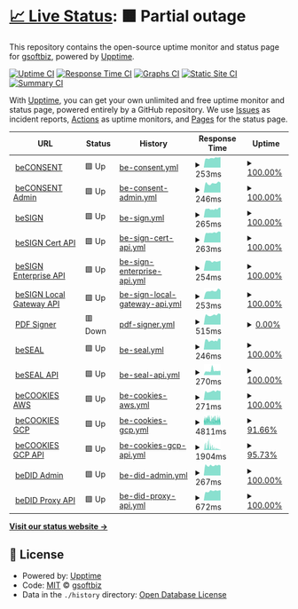 # [📈 Live Status](https://gsoftbiz.github.io/upptime): <!--live status--> **🟧 Partial outage**

This repository contains the open-source uptime monitor and status page for [gsoftbiz](https://gsoftbiz.github.io/upptime), powered by [Upptime](https://github.com/upptime/upptime).

[![Uptime CI](https://github.com/gsoftbiz/upptime/workflows/Uptime%20CI/badge.svg)](https://github.com/gsoftbiz/upptime/actions?query=workflow%3A%22Uptime+CI%22)
[![Response Time CI](https://github.com/gsoftbiz/upptime/workflows/Response%20Time%20CI/badge.svg)](https://github.com/gsoftbiz/upptime/actions?query=workflow%3A%22Response+Time+CI%22)
[![Graphs CI](https://github.com/gsoftbiz/upptime/workflows/Graphs%20CI/badge.svg)](https://github.com/gsoftbiz/upptime/actions?query=workflow%3A%22Graphs+CI%22)
[![Static Site CI](https://github.com/gsoftbiz/upptime/workflows/Static%20Site%20CI/badge.svg)](https://github.com/gsoftbiz/upptime/actions?query=workflow%3A%22Static+Site+CI%22)
[![Summary CI](https://github.com/gsoftbiz/upptime/workflows/Summary%20CI/badge.svg)](https://github.com/gsoftbiz/upptime/actions?query=workflow%3A%22Summary+CI%22)

With [Upptime](https://upptime.js.org), you can get your own unlimited and free uptime monitor and status page, powered entirely by a GitHub repository. We use [Issues](https://github.com/gsoftbiz/upptime/issues) as incident reports, [Actions](https://github.com/gsoftbiz/upptime/actions) as uptime monitors, and [Pages](https://gsoftbiz.github.io/upptime) for the status page.

<!--start: status pages-->
<!-- This summary is generated by Upptime (https://github.com/upptime/upptime) -->
<!-- Do not edit this manually, your changes will be overwritten -->
<!-- prettier-ignore -->
| URL | Status | History | Response Time | Uptime |
| --- | ------ | ------- | ------------- | ------ |
| <img alt="" src="https://icons.duckduckgo.com/ip3/www.beconsent.tech.ico" height="13"> [beCONSENT](https://www.beconsent.tech) | 🟩 Up | [be-consent.yml](https://github.com/GSoftbiz/upptime/commits/HEAD/history/be-consent.yml) | <details><summary><img alt="Response time graph" src="./graphs/be-consent/response-time-week.png" height="20"> 253ms</summary><br><a href="https://gsoftbiz.github.io/upptime/history/be-consent"><img alt="Response time 359" src="https://img.shields.io/endpoint?url=https%3A%2F%2Fraw.githubusercontent.com%2FGSoftbiz%2Fupptime%2FHEAD%2Fapi%2Fbe-consent%2Fresponse-time.json"></a><br><a href="https://gsoftbiz.github.io/upptime/history/be-consent"><img alt="24-hour response time 281" src="https://img.shields.io/endpoint?url=https%3A%2F%2Fraw.githubusercontent.com%2FGSoftbiz%2Fupptime%2FHEAD%2Fapi%2Fbe-consent%2Fresponse-time-day.json"></a><br><a href="https://gsoftbiz.github.io/upptime/history/be-consent"><img alt="7-day response time 253" src="https://img.shields.io/endpoint?url=https%3A%2F%2Fraw.githubusercontent.com%2FGSoftbiz%2Fupptime%2FHEAD%2Fapi%2Fbe-consent%2Fresponse-time-week.json"></a><br><a href="https://gsoftbiz.github.io/upptime/history/be-consent"><img alt="30-day response time 246" src="https://img.shields.io/endpoint?url=https%3A%2F%2Fraw.githubusercontent.com%2FGSoftbiz%2Fupptime%2FHEAD%2Fapi%2Fbe-consent%2Fresponse-time-month.json"></a><br><a href="https://gsoftbiz.github.io/upptime/history/be-consent"><img alt="1-year response time 359" src="https://img.shields.io/endpoint?url=https%3A%2F%2Fraw.githubusercontent.com%2FGSoftbiz%2Fupptime%2FHEAD%2Fapi%2Fbe-consent%2Fresponse-time-year.json"></a></details> | <details><summary><a href="https://gsoftbiz.github.io/upptime/history/be-consent">100.00%</a></summary><a href="https://gsoftbiz.github.io/upptime/history/be-consent"><img alt="All-time uptime 98.80%" src="https://img.shields.io/endpoint?url=https%3A%2F%2Fraw.githubusercontent.com%2FGSoftbiz%2Fupptime%2FHEAD%2Fapi%2Fbe-consent%2Fuptime.json"></a><br><a href="https://gsoftbiz.github.io/upptime/history/be-consent"><img alt="24-hour uptime 100.00%" src="https://img.shields.io/endpoint?url=https%3A%2F%2Fraw.githubusercontent.com%2FGSoftbiz%2Fupptime%2FHEAD%2Fapi%2Fbe-consent%2Fuptime-day.json"></a><br><a href="https://gsoftbiz.github.io/upptime/history/be-consent"><img alt="7-day uptime 100.00%" src="https://img.shields.io/endpoint?url=https%3A%2F%2Fraw.githubusercontent.com%2FGSoftbiz%2Fupptime%2FHEAD%2Fapi%2Fbe-consent%2Fuptime-week.json"></a><br><a href="https://gsoftbiz.github.io/upptime/history/be-consent"><img alt="30-day uptime 100.00%" src="https://img.shields.io/endpoint?url=https%3A%2F%2Fraw.githubusercontent.com%2FGSoftbiz%2Fupptime%2FHEAD%2Fapi%2Fbe-consent%2Fuptime-month.json"></a><br><a href="https://gsoftbiz.github.io/upptime/history/be-consent"><img alt="1-year uptime 98.80%" src="https://img.shields.io/endpoint?url=https%3A%2F%2Fraw.githubusercontent.com%2FGSoftbiz%2Fupptime%2FHEAD%2Fapi%2Fbe-consent%2Fuptime-year.json"></a></details>
| <img alt="" src="https://icons.duckduckgo.com/ip3/admin.beconsent.tech.ico" height="13"> [beCONSENT Admin](https://admin.beconsent.tech) | 🟩 Up | [be-consent-admin.yml](https://github.com/GSoftbiz/upptime/commits/HEAD/history/be-consent-admin.yml) | <details><summary><img alt="Response time graph" src="./graphs/be-consent-admin/response-time-week.png" height="20"> 246ms</summary><br><a href="https://gsoftbiz.github.io/upptime/history/be-consent-admin"><img alt="Response time 347" src="https://img.shields.io/endpoint?url=https%3A%2F%2Fraw.githubusercontent.com%2FGSoftbiz%2Fupptime%2FHEAD%2Fapi%2Fbe-consent-admin%2Fresponse-time.json"></a><br><a href="https://gsoftbiz.github.io/upptime/history/be-consent-admin"><img alt="24-hour response time 262" src="https://img.shields.io/endpoint?url=https%3A%2F%2Fraw.githubusercontent.com%2FGSoftbiz%2Fupptime%2FHEAD%2Fapi%2Fbe-consent-admin%2Fresponse-time-day.json"></a><br><a href="https://gsoftbiz.github.io/upptime/history/be-consent-admin"><img alt="7-day response time 246" src="https://img.shields.io/endpoint?url=https%3A%2F%2Fraw.githubusercontent.com%2FGSoftbiz%2Fupptime%2FHEAD%2Fapi%2Fbe-consent-admin%2Fresponse-time-week.json"></a><br><a href="https://gsoftbiz.github.io/upptime/history/be-consent-admin"><img alt="30-day response time 238" src="https://img.shields.io/endpoint?url=https%3A%2F%2Fraw.githubusercontent.com%2FGSoftbiz%2Fupptime%2FHEAD%2Fapi%2Fbe-consent-admin%2Fresponse-time-month.json"></a><br><a href="https://gsoftbiz.github.io/upptime/history/be-consent-admin"><img alt="1-year response time 347" src="https://img.shields.io/endpoint?url=https%3A%2F%2Fraw.githubusercontent.com%2FGSoftbiz%2Fupptime%2FHEAD%2Fapi%2Fbe-consent-admin%2Fresponse-time-year.json"></a></details> | <details><summary><a href="https://gsoftbiz.github.io/upptime/history/be-consent-admin">100.00%</a></summary><a href="https://gsoftbiz.github.io/upptime/history/be-consent-admin"><img alt="All-time uptime 98.80%" src="https://img.shields.io/endpoint?url=https%3A%2F%2Fraw.githubusercontent.com%2FGSoftbiz%2Fupptime%2FHEAD%2Fapi%2Fbe-consent-admin%2Fuptime.json"></a><br><a href="https://gsoftbiz.github.io/upptime/history/be-consent-admin"><img alt="24-hour uptime 100.00%" src="https://img.shields.io/endpoint?url=https%3A%2F%2Fraw.githubusercontent.com%2FGSoftbiz%2Fupptime%2FHEAD%2Fapi%2Fbe-consent-admin%2Fuptime-day.json"></a><br><a href="https://gsoftbiz.github.io/upptime/history/be-consent-admin"><img alt="7-day uptime 100.00%" src="https://img.shields.io/endpoint?url=https%3A%2F%2Fraw.githubusercontent.com%2FGSoftbiz%2Fupptime%2FHEAD%2Fapi%2Fbe-consent-admin%2Fuptime-week.json"></a><br><a href="https://gsoftbiz.github.io/upptime/history/be-consent-admin"><img alt="30-day uptime 100.00%" src="https://img.shields.io/endpoint?url=https%3A%2F%2Fraw.githubusercontent.com%2FGSoftbiz%2Fupptime%2FHEAD%2Fapi%2Fbe-consent-admin%2Fuptime-month.json"></a><br><a href="https://gsoftbiz.github.io/upptime/history/be-consent-admin"><img alt="1-year uptime 98.80%" src="https://img.shields.io/endpoint?url=https%3A%2F%2Fraw.githubusercontent.com%2FGSoftbiz%2Fupptime%2FHEAD%2Fapi%2Fbe-consent-admin%2Fuptime-year.json"></a></details>
| <img alt="" src="https://icons.duckduckgo.com/ip3/rst.besign.app.ico" height="13"> [beSIGN](https://rst.besign.app) | 🟩 Up | [be-sign.yml](https://github.com/GSoftbiz/upptime/commits/HEAD/history/be-sign.yml) | <details><summary><img alt="Response time graph" src="./graphs/be-sign/response-time-week.png" height="20"> 265ms</summary><br><a href="https://gsoftbiz.github.io/upptime/history/be-sign"><img alt="Response time 343" src="https://img.shields.io/endpoint?url=https%3A%2F%2Fraw.githubusercontent.com%2FGSoftbiz%2Fupptime%2FHEAD%2Fapi%2Fbe-sign%2Fresponse-time.json"></a><br><a href="https://gsoftbiz.github.io/upptime/history/be-sign"><img alt="24-hour response time 302" src="https://img.shields.io/endpoint?url=https%3A%2F%2Fraw.githubusercontent.com%2FGSoftbiz%2Fupptime%2FHEAD%2Fapi%2Fbe-sign%2Fresponse-time-day.json"></a><br><a href="https://gsoftbiz.github.io/upptime/history/be-sign"><img alt="7-day response time 265" src="https://img.shields.io/endpoint?url=https%3A%2F%2Fraw.githubusercontent.com%2FGSoftbiz%2Fupptime%2FHEAD%2Fapi%2Fbe-sign%2Fresponse-time-week.json"></a><br><a href="https://gsoftbiz.github.io/upptime/history/be-sign"><img alt="30-day response time 272" src="https://img.shields.io/endpoint?url=https%3A%2F%2Fraw.githubusercontent.com%2FGSoftbiz%2Fupptime%2FHEAD%2Fapi%2Fbe-sign%2Fresponse-time-month.json"></a><br><a href="https://gsoftbiz.github.io/upptime/history/be-sign"><img alt="1-year response time 343" src="https://img.shields.io/endpoint?url=https%3A%2F%2Fraw.githubusercontent.com%2FGSoftbiz%2Fupptime%2FHEAD%2Fapi%2Fbe-sign%2Fresponse-time-year.json"></a></details> | <details><summary><a href="https://gsoftbiz.github.io/upptime/history/be-sign">100.00%</a></summary><a href="https://gsoftbiz.github.io/upptime/history/be-sign"><img alt="All-time uptime 94.53%" src="https://img.shields.io/endpoint?url=https%3A%2F%2Fraw.githubusercontent.com%2FGSoftbiz%2Fupptime%2FHEAD%2Fapi%2Fbe-sign%2Fuptime.json"></a><br><a href="https://gsoftbiz.github.io/upptime/history/be-sign"><img alt="24-hour uptime 100.00%" src="https://img.shields.io/endpoint?url=https%3A%2F%2Fraw.githubusercontent.com%2FGSoftbiz%2Fupptime%2FHEAD%2Fapi%2Fbe-sign%2Fuptime-day.json"></a><br><a href="https://gsoftbiz.github.io/upptime/history/be-sign"><img alt="7-day uptime 100.00%" src="https://img.shields.io/endpoint?url=https%3A%2F%2Fraw.githubusercontent.com%2FGSoftbiz%2Fupptime%2FHEAD%2Fapi%2Fbe-sign%2Fuptime-week.json"></a><br><a href="https://gsoftbiz.github.io/upptime/history/be-sign"><img alt="30-day uptime 100.00%" src="https://img.shields.io/endpoint?url=https%3A%2F%2Fraw.githubusercontent.com%2FGSoftbiz%2Fupptime%2FHEAD%2Fapi%2Fbe-sign%2Fuptime-month.json"></a><br><a href="https://gsoftbiz.github.io/upptime/history/be-sign"><img alt="1-year uptime 94.53%" src="https://img.shields.io/endpoint?url=https%3A%2F%2Fraw.githubusercontent.com%2FGSoftbiz%2Fupptime%2FHEAD%2Fapi%2Fbe-sign%2Fuptime-year.json"></a></details>
| <img alt="" src="https://icons.duckduckgo.com/ip3/crt.besign.app.ico" height="13"> [beSIGN Cert API](https://crt.besign.app/api/v1) | 🟩 Up | [be-sign-cert-api.yml](https://github.com/GSoftbiz/upptime/commits/HEAD/history/be-sign-cert-api.yml) | <details><summary><img alt="Response time graph" src="./graphs/be-sign-cert-api/response-time-week.png" height="20"> 263ms</summary><br><a href="https://gsoftbiz.github.io/upptime/history/be-sign-cert-api"><img alt="Response time 279" src="https://img.shields.io/endpoint?url=https%3A%2F%2Fraw.githubusercontent.com%2FGSoftbiz%2Fupptime%2FHEAD%2Fapi%2Fbe-sign-cert-api%2Fresponse-time.json"></a><br><a href="https://gsoftbiz.github.io/upptime/history/be-sign-cert-api"><img alt="24-hour response time 283" src="https://img.shields.io/endpoint?url=https%3A%2F%2Fraw.githubusercontent.com%2FGSoftbiz%2Fupptime%2FHEAD%2Fapi%2Fbe-sign-cert-api%2Fresponse-time-day.json"></a><br><a href="https://gsoftbiz.github.io/upptime/history/be-sign-cert-api"><img alt="7-day response time 263" src="https://img.shields.io/endpoint?url=https%3A%2F%2Fraw.githubusercontent.com%2FGSoftbiz%2Fupptime%2FHEAD%2Fapi%2Fbe-sign-cert-api%2Fresponse-time-week.json"></a><br><a href="https://gsoftbiz.github.io/upptime/history/be-sign-cert-api"><img alt="30-day response time 264" src="https://img.shields.io/endpoint?url=https%3A%2F%2Fraw.githubusercontent.com%2FGSoftbiz%2Fupptime%2FHEAD%2Fapi%2Fbe-sign-cert-api%2Fresponse-time-month.json"></a><br><a href="https://gsoftbiz.github.io/upptime/history/be-sign-cert-api"><img alt="1-year response time 279" src="https://img.shields.io/endpoint?url=https%3A%2F%2Fraw.githubusercontent.com%2FGSoftbiz%2Fupptime%2FHEAD%2Fapi%2Fbe-sign-cert-api%2Fresponse-time-year.json"></a></details> | <details><summary><a href="https://gsoftbiz.github.io/upptime/history/be-sign-cert-api">100.00%</a></summary><a href="https://gsoftbiz.github.io/upptime/history/be-sign-cert-api"><img alt="All-time uptime 99.76%" src="https://img.shields.io/endpoint?url=https%3A%2F%2Fraw.githubusercontent.com%2FGSoftbiz%2Fupptime%2FHEAD%2Fapi%2Fbe-sign-cert-api%2Fuptime.json"></a><br><a href="https://gsoftbiz.github.io/upptime/history/be-sign-cert-api"><img alt="24-hour uptime 100.00%" src="https://img.shields.io/endpoint?url=https%3A%2F%2Fraw.githubusercontent.com%2FGSoftbiz%2Fupptime%2FHEAD%2Fapi%2Fbe-sign-cert-api%2Fuptime-day.json"></a><br><a href="https://gsoftbiz.github.io/upptime/history/be-sign-cert-api"><img alt="7-day uptime 100.00%" src="https://img.shields.io/endpoint?url=https%3A%2F%2Fraw.githubusercontent.com%2FGSoftbiz%2Fupptime%2FHEAD%2Fapi%2Fbe-sign-cert-api%2Fuptime-week.json"></a><br><a href="https://gsoftbiz.github.io/upptime/history/be-sign-cert-api"><img alt="30-day uptime 100.00%" src="https://img.shields.io/endpoint?url=https%3A%2F%2Fraw.githubusercontent.com%2FGSoftbiz%2Fupptime%2FHEAD%2Fapi%2Fbe-sign-cert-api%2Fuptime-month.json"></a><br><a href="https://gsoftbiz.github.io/upptime/history/be-sign-cert-api"><img alt="1-year uptime 99.76%" src="https://img.shields.io/endpoint?url=https%3A%2F%2Fraw.githubusercontent.com%2FGSoftbiz%2Fupptime%2FHEAD%2Fapi%2Fbe-sign-cert-api%2Fuptime-year.json"></a></details>
| <img alt="" src="https://icons.duckduckgo.com/ip3/enterprise.besign.app.ico" height="13"> [beSIGN Enterprise API](https://enterprise.besign.app/api/v1) | 🟩 Up | [be-sign-enterprise-api.yml](https://github.com/GSoftbiz/upptime/commits/HEAD/history/be-sign-enterprise-api.yml) | <details><summary><img alt="Response time graph" src="./graphs/be-sign-enterprise-api/response-time-week.png" height="20"> 254ms</summary><br><a href="https://gsoftbiz.github.io/upptime/history/be-sign-enterprise-api"><img alt="Response time 300" src="https://img.shields.io/endpoint?url=https%3A%2F%2Fraw.githubusercontent.com%2FGSoftbiz%2Fupptime%2FHEAD%2Fapi%2Fbe-sign-enterprise-api%2Fresponse-time.json"></a><br><a href="https://gsoftbiz.github.io/upptime/history/be-sign-enterprise-api"><img alt="24-hour response time 266" src="https://img.shields.io/endpoint?url=https%3A%2F%2Fraw.githubusercontent.com%2FGSoftbiz%2Fupptime%2FHEAD%2Fapi%2Fbe-sign-enterprise-api%2Fresponse-time-day.json"></a><br><a href="https://gsoftbiz.github.io/upptime/history/be-sign-enterprise-api"><img alt="7-day response time 254" src="https://img.shields.io/endpoint?url=https%3A%2F%2Fraw.githubusercontent.com%2FGSoftbiz%2Fupptime%2FHEAD%2Fapi%2Fbe-sign-enterprise-api%2Fresponse-time-week.json"></a><br><a href="https://gsoftbiz.github.io/upptime/history/be-sign-enterprise-api"><img alt="30-day response time 413" src="https://img.shields.io/endpoint?url=https%3A%2F%2Fraw.githubusercontent.com%2FGSoftbiz%2Fupptime%2FHEAD%2Fapi%2Fbe-sign-enterprise-api%2Fresponse-time-month.json"></a><br><a href="https://gsoftbiz.github.io/upptime/history/be-sign-enterprise-api"><img alt="1-year response time 300" src="https://img.shields.io/endpoint?url=https%3A%2F%2Fraw.githubusercontent.com%2FGSoftbiz%2Fupptime%2FHEAD%2Fapi%2Fbe-sign-enterprise-api%2Fresponse-time-year.json"></a></details> | <details><summary><a href="https://gsoftbiz.github.io/upptime/history/be-sign-enterprise-api">100.00%</a></summary><a href="https://gsoftbiz.github.io/upptime/history/be-sign-enterprise-api"><img alt="All-time uptime 99.27%" src="https://img.shields.io/endpoint?url=https%3A%2F%2Fraw.githubusercontent.com%2FGSoftbiz%2Fupptime%2FHEAD%2Fapi%2Fbe-sign-enterprise-api%2Fuptime.json"></a><br><a href="https://gsoftbiz.github.io/upptime/history/be-sign-enterprise-api"><img alt="24-hour uptime 100.00%" src="https://img.shields.io/endpoint?url=https%3A%2F%2Fraw.githubusercontent.com%2FGSoftbiz%2Fupptime%2FHEAD%2Fapi%2Fbe-sign-enterprise-api%2Fuptime-day.json"></a><br><a href="https://gsoftbiz.github.io/upptime/history/be-sign-enterprise-api"><img alt="7-day uptime 100.00%" src="https://img.shields.io/endpoint?url=https%3A%2F%2Fraw.githubusercontent.com%2FGSoftbiz%2Fupptime%2FHEAD%2Fapi%2Fbe-sign-enterprise-api%2Fuptime-week.json"></a><br><a href="https://gsoftbiz.github.io/upptime/history/be-sign-enterprise-api"><img alt="30-day uptime 100.00%" src="https://img.shields.io/endpoint?url=https%3A%2F%2Fraw.githubusercontent.com%2FGSoftbiz%2Fupptime%2FHEAD%2Fapi%2Fbe-sign-enterprise-api%2Fuptime-month.json"></a><br><a href="https://gsoftbiz.github.io/upptime/history/be-sign-enterprise-api"><img alt="1-year uptime 99.27%" src="https://img.shields.io/endpoint?url=https%3A%2F%2Fraw.githubusercontent.com%2FGSoftbiz%2Fupptime%2FHEAD%2Fapi%2Fbe-sign-enterprise-api%2Fuptime-year.json"></a></details>
| <img alt="" src="https://icons.duckduckgo.com/ip3/localgw.besign.app.ico" height="13"> [beSIGN Local Gateway API](https://localgw.besign.app/api/v1) | 🟩 Up | [be-sign-local-gateway-api.yml](https://github.com/GSoftbiz/upptime/commits/HEAD/history/be-sign-local-gateway-api.yml) | <details><summary><img alt="Response time graph" src="./graphs/be-sign-local-gateway-api/response-time-week.png" height="20"> 253ms</summary><br><a href="https://gsoftbiz.github.io/upptime/history/be-sign-local-gateway-api"><img alt="Response time 280" src="https://img.shields.io/endpoint?url=https%3A%2F%2Fraw.githubusercontent.com%2FGSoftbiz%2Fupptime%2FHEAD%2Fapi%2Fbe-sign-local-gateway-api%2Fresponse-time.json"></a><br><a href="https://gsoftbiz.github.io/upptime/history/be-sign-local-gateway-api"><img alt="24-hour response time 269" src="https://img.shields.io/endpoint?url=https%3A%2F%2Fraw.githubusercontent.com%2FGSoftbiz%2Fupptime%2FHEAD%2Fapi%2Fbe-sign-local-gateway-api%2Fresponse-time-day.json"></a><br><a href="https://gsoftbiz.github.io/upptime/history/be-sign-local-gateway-api"><img alt="7-day response time 253" src="https://img.shields.io/endpoint?url=https%3A%2F%2Fraw.githubusercontent.com%2FGSoftbiz%2Fupptime%2FHEAD%2Fapi%2Fbe-sign-local-gateway-api%2Fresponse-time-week.json"></a><br><a href="https://gsoftbiz.github.io/upptime/history/be-sign-local-gateway-api"><img alt="30-day response time 248" src="https://img.shields.io/endpoint?url=https%3A%2F%2Fraw.githubusercontent.com%2FGSoftbiz%2Fupptime%2FHEAD%2Fapi%2Fbe-sign-local-gateway-api%2Fresponse-time-month.json"></a><br><a href="https://gsoftbiz.github.io/upptime/history/be-sign-local-gateway-api"><img alt="1-year response time 280" src="https://img.shields.io/endpoint?url=https%3A%2F%2Fraw.githubusercontent.com%2FGSoftbiz%2Fupptime%2FHEAD%2Fapi%2Fbe-sign-local-gateway-api%2Fresponse-time-year.json"></a></details> | <details><summary><a href="https://gsoftbiz.github.io/upptime/history/be-sign-local-gateway-api">100.00%</a></summary><a href="https://gsoftbiz.github.io/upptime/history/be-sign-local-gateway-api"><img alt="All-time uptime 99.27%" src="https://img.shields.io/endpoint?url=https%3A%2F%2Fraw.githubusercontent.com%2FGSoftbiz%2Fupptime%2FHEAD%2Fapi%2Fbe-sign-local-gateway-api%2Fuptime.json"></a><br><a href="https://gsoftbiz.github.io/upptime/history/be-sign-local-gateway-api"><img alt="24-hour uptime 100.00%" src="https://img.shields.io/endpoint?url=https%3A%2F%2Fraw.githubusercontent.com%2FGSoftbiz%2Fupptime%2FHEAD%2Fapi%2Fbe-sign-local-gateway-api%2Fuptime-day.json"></a><br><a href="https://gsoftbiz.github.io/upptime/history/be-sign-local-gateway-api"><img alt="7-day uptime 100.00%" src="https://img.shields.io/endpoint?url=https%3A%2F%2Fraw.githubusercontent.com%2FGSoftbiz%2Fupptime%2FHEAD%2Fapi%2Fbe-sign-local-gateway-api%2Fuptime-week.json"></a><br><a href="https://gsoftbiz.github.io/upptime/history/be-sign-local-gateway-api"><img alt="30-day uptime 100.00%" src="https://img.shields.io/endpoint?url=https%3A%2F%2Fraw.githubusercontent.com%2FGSoftbiz%2Fupptime%2FHEAD%2Fapi%2Fbe-sign-local-gateway-api%2Fuptime-month.json"></a><br><a href="https://gsoftbiz.github.io/upptime/history/be-sign-local-gateway-api"><img alt="1-year uptime 99.27%" src="https://img.shields.io/endpoint?url=https%3A%2F%2Fraw.githubusercontent.com%2FGSoftbiz%2Fupptime%2FHEAD%2Fapi%2Fbe-sign-local-gateway-api%2Fuptime-year.json"></a></details>
| <img alt="" src="https://icons.duckduckgo.com/ip3/pdfsigner.besign.app.ico" height="13"> [PDF Signer](https://pdfsigner.besign.app) | 🟥 Down | [pdf-signer.yml](https://github.com/GSoftbiz/upptime/commits/HEAD/history/pdf-signer.yml) | <details><summary><img alt="Response time graph" src="./graphs/pdf-signer/response-time-week.png" height="20"> 515ms</summary><br><a href="https://gsoftbiz.github.io/upptime/history/pdf-signer"><img alt="Response time 748" src="https://img.shields.io/endpoint?url=https%3A%2F%2Fraw.githubusercontent.com%2FGSoftbiz%2Fupptime%2FHEAD%2Fapi%2Fpdf-signer%2Fresponse-time.json"></a><br><a href="https://gsoftbiz.github.io/upptime/history/pdf-signer"><img alt="24-hour response time 557" src="https://img.shields.io/endpoint?url=https%3A%2F%2Fraw.githubusercontent.com%2FGSoftbiz%2Fupptime%2FHEAD%2Fapi%2Fpdf-signer%2Fresponse-time-day.json"></a><br><a href="https://gsoftbiz.github.io/upptime/history/pdf-signer"><img alt="7-day response time 515" src="https://img.shields.io/endpoint?url=https%3A%2F%2Fraw.githubusercontent.com%2FGSoftbiz%2Fupptime%2FHEAD%2Fapi%2Fpdf-signer%2Fresponse-time-week.json"></a><br><a href="https://gsoftbiz.github.io/upptime/history/pdf-signer"><img alt="30-day response time 630" src="https://img.shields.io/endpoint?url=https%3A%2F%2Fraw.githubusercontent.com%2FGSoftbiz%2Fupptime%2FHEAD%2Fapi%2Fpdf-signer%2Fresponse-time-month.json"></a><br><a href="https://gsoftbiz.github.io/upptime/history/pdf-signer"><img alt="1-year response time 748" src="https://img.shields.io/endpoint?url=https%3A%2F%2Fraw.githubusercontent.com%2FGSoftbiz%2Fupptime%2FHEAD%2Fapi%2Fpdf-signer%2Fresponse-time-year.json"></a></details> | <details><summary><a href="https://gsoftbiz.github.io/upptime/history/pdf-signer">0.00%</a></summary><a href="https://gsoftbiz.github.io/upptime/history/pdf-signer"><img alt="All-time uptime 0.00%" src="https://img.shields.io/endpoint?url=https%3A%2F%2Fraw.githubusercontent.com%2FGSoftbiz%2Fupptime%2FHEAD%2Fapi%2Fpdf-signer%2Fuptime.json"></a><br><a href="https://gsoftbiz.github.io/upptime/history/pdf-signer"><img alt="24-hour uptime 0.00%" src="https://img.shields.io/endpoint?url=https%3A%2F%2Fraw.githubusercontent.com%2FGSoftbiz%2Fupptime%2FHEAD%2Fapi%2Fpdf-signer%2Fuptime-day.json"></a><br><a href="https://gsoftbiz.github.io/upptime/history/pdf-signer"><img alt="7-day uptime 0.00%" src="https://img.shields.io/endpoint?url=https%3A%2F%2Fraw.githubusercontent.com%2FGSoftbiz%2Fupptime%2FHEAD%2Fapi%2Fpdf-signer%2Fuptime-week.json"></a><br><a href="https://gsoftbiz.github.io/upptime/history/pdf-signer"><img alt="30-day uptime 0.00%" src="https://img.shields.io/endpoint?url=https%3A%2F%2Fraw.githubusercontent.com%2FGSoftbiz%2Fupptime%2FHEAD%2Fapi%2Fpdf-signer%2Fuptime-month.json"></a><br><a href="https://gsoftbiz.github.io/upptime/history/pdf-signer"><img alt="1-year uptime 0.00%" src="https://img.shields.io/endpoint?url=https%3A%2F%2Fraw.githubusercontent.com%2FGSoftbiz%2Fupptime%2FHEAD%2Fapi%2Fpdf-signer%2Fuptime-year.json"></a></details>
| <img alt="" src="https://icons.duckduckgo.com/ip3/beseal.besign.app.ico" height="13"> [beSEAL](https://beseal.besign.app) | 🟩 Up | [be-seal.yml](https://github.com/GSoftbiz/upptime/commits/HEAD/history/be-seal.yml) | <details><summary><img alt="Response time graph" src="./graphs/be-seal/response-time-week.png" height="20"> 246ms</summary><br><a href="https://gsoftbiz.github.io/upptime/history/be-seal"><img alt="Response time 290" src="https://img.shields.io/endpoint?url=https%3A%2F%2Fraw.githubusercontent.com%2FGSoftbiz%2Fupptime%2FHEAD%2Fapi%2Fbe-seal%2Fresponse-time.json"></a><br><a href="https://gsoftbiz.github.io/upptime/history/be-seal"><img alt="24-hour response time 272" src="https://img.shields.io/endpoint?url=https%3A%2F%2Fraw.githubusercontent.com%2FGSoftbiz%2Fupptime%2FHEAD%2Fapi%2Fbe-seal%2Fresponse-time-day.json"></a><br><a href="https://gsoftbiz.github.io/upptime/history/be-seal"><img alt="7-day response time 246" src="https://img.shields.io/endpoint?url=https%3A%2F%2Fraw.githubusercontent.com%2FGSoftbiz%2Fupptime%2FHEAD%2Fapi%2Fbe-seal%2Fresponse-time-week.json"></a><br><a href="https://gsoftbiz.github.io/upptime/history/be-seal"><img alt="30-day response time 250" src="https://img.shields.io/endpoint?url=https%3A%2F%2Fraw.githubusercontent.com%2FGSoftbiz%2Fupptime%2FHEAD%2Fapi%2Fbe-seal%2Fresponse-time-month.json"></a><br><a href="https://gsoftbiz.github.io/upptime/history/be-seal"><img alt="1-year response time 290" src="https://img.shields.io/endpoint?url=https%3A%2F%2Fraw.githubusercontent.com%2FGSoftbiz%2Fupptime%2FHEAD%2Fapi%2Fbe-seal%2Fresponse-time-year.json"></a></details> | <details><summary><a href="https://gsoftbiz.github.io/upptime/history/be-seal">100.00%</a></summary><a href="https://gsoftbiz.github.io/upptime/history/be-seal"><img alt="All-time uptime 98.52%" src="https://img.shields.io/endpoint?url=https%3A%2F%2Fraw.githubusercontent.com%2FGSoftbiz%2Fupptime%2FHEAD%2Fapi%2Fbe-seal%2Fuptime.json"></a><br><a href="https://gsoftbiz.github.io/upptime/history/be-seal"><img alt="24-hour uptime 100.00%" src="https://img.shields.io/endpoint?url=https%3A%2F%2Fraw.githubusercontent.com%2FGSoftbiz%2Fupptime%2FHEAD%2Fapi%2Fbe-seal%2Fuptime-day.json"></a><br><a href="https://gsoftbiz.github.io/upptime/history/be-seal"><img alt="7-day uptime 100.00%" src="https://img.shields.io/endpoint?url=https%3A%2F%2Fraw.githubusercontent.com%2FGSoftbiz%2Fupptime%2FHEAD%2Fapi%2Fbe-seal%2Fuptime-week.json"></a><br><a href="https://gsoftbiz.github.io/upptime/history/be-seal"><img alt="30-day uptime 100.00%" src="https://img.shields.io/endpoint?url=https%3A%2F%2Fraw.githubusercontent.com%2FGSoftbiz%2Fupptime%2FHEAD%2Fapi%2Fbe-seal%2Fuptime-month.json"></a><br><a href="https://gsoftbiz.github.io/upptime/history/be-seal"><img alt="1-year uptime 98.52%" src="https://img.shields.io/endpoint?url=https%3A%2F%2Fraw.githubusercontent.com%2FGSoftbiz%2Fupptime%2FHEAD%2Fapi%2Fbe-seal%2Fuptime-year.json"></a></details>
| <img alt="" src="https://icons.duckduckgo.com/ip3/beseal.besign.app.ico" height="13"> [beSEAL API](https://beseal.besign.app/api) | 🟩 Up | [be-seal-api.yml](https://github.com/GSoftbiz/upptime/commits/HEAD/history/be-seal-api.yml) | <details><summary><img alt="Response time graph" src="./graphs/be-seal-api/response-time-week.png" height="20"> 270ms</summary><br><a href="https://gsoftbiz.github.io/upptime/history/be-seal-api"><img alt="Response time 327" src="https://img.shields.io/endpoint?url=https%3A%2F%2Fraw.githubusercontent.com%2FGSoftbiz%2Fupptime%2FHEAD%2Fapi%2Fbe-seal-api%2Fresponse-time.json"></a><br><a href="https://gsoftbiz.github.io/upptime/history/be-seal-api"><img alt="24-hour response time 259" src="https://img.shields.io/endpoint?url=https%3A%2F%2Fraw.githubusercontent.com%2FGSoftbiz%2Fupptime%2FHEAD%2Fapi%2Fbe-seal-api%2Fresponse-time-day.json"></a><br><a href="https://gsoftbiz.github.io/upptime/history/be-seal-api"><img alt="7-day response time 270" src="https://img.shields.io/endpoint?url=https%3A%2F%2Fraw.githubusercontent.com%2FGSoftbiz%2Fupptime%2FHEAD%2Fapi%2Fbe-seal-api%2Fresponse-time-week.json"></a><br><a href="https://gsoftbiz.github.io/upptime/history/be-seal-api"><img alt="30-day response time 244" src="https://img.shields.io/endpoint?url=https%3A%2F%2Fraw.githubusercontent.com%2FGSoftbiz%2Fupptime%2FHEAD%2Fapi%2Fbe-seal-api%2Fresponse-time-month.json"></a><br><a href="https://gsoftbiz.github.io/upptime/history/be-seal-api"><img alt="1-year response time 327" src="https://img.shields.io/endpoint?url=https%3A%2F%2Fraw.githubusercontent.com%2FGSoftbiz%2Fupptime%2FHEAD%2Fapi%2Fbe-seal-api%2Fresponse-time-year.json"></a></details> | <details><summary><a href="https://gsoftbiz.github.io/upptime/history/be-seal-api">100.00%</a></summary><a href="https://gsoftbiz.github.io/upptime/history/be-seal-api"><img alt="All-time uptime 99.25%" src="https://img.shields.io/endpoint?url=https%3A%2F%2Fraw.githubusercontent.com%2FGSoftbiz%2Fupptime%2FHEAD%2Fapi%2Fbe-seal-api%2Fuptime.json"></a><br><a href="https://gsoftbiz.github.io/upptime/history/be-seal-api"><img alt="24-hour uptime 100.00%" src="https://img.shields.io/endpoint?url=https%3A%2F%2Fraw.githubusercontent.com%2FGSoftbiz%2Fupptime%2FHEAD%2Fapi%2Fbe-seal-api%2Fuptime-day.json"></a><br><a href="https://gsoftbiz.github.io/upptime/history/be-seal-api"><img alt="7-day uptime 100.00%" src="https://img.shields.io/endpoint?url=https%3A%2F%2Fraw.githubusercontent.com%2FGSoftbiz%2Fupptime%2FHEAD%2Fapi%2Fbe-seal-api%2Fuptime-week.json"></a><br><a href="https://gsoftbiz.github.io/upptime/history/be-seal-api"><img alt="30-day uptime 100.00%" src="https://img.shields.io/endpoint?url=https%3A%2F%2Fraw.githubusercontent.com%2FGSoftbiz%2Fupptime%2FHEAD%2Fapi%2Fbe-seal-api%2Fuptime-month.json"></a><br><a href="https://gsoftbiz.github.io/upptime/history/be-seal-api"><img alt="1-year uptime 99.25%" src="https://img.shields.io/endpoint?url=https%3A%2F%2Fraw.githubusercontent.com%2FGSoftbiz%2Fupptime%2FHEAD%2Fapi%2Fbe-seal-api%2Fuptime-year.json"></a></details>
| <img alt="" src="https://icons.duckduckgo.com/ip3/www.becookies.tech.ico" height="13"> [beCOOKIES AWS](https://www.becookies.tech) | 🟩 Up | [be-cookies-aws.yml](https://github.com/GSoftbiz/upptime/commits/HEAD/history/be-cookies-aws.yml) | <details><summary><img alt="Response time graph" src="./graphs/be-cookies-aws/response-time-week.png" height="20"> 271ms</summary><br><a href="https://gsoftbiz.github.io/upptime/history/be-cookies-aws"><img alt="Response time 556" src="https://img.shields.io/endpoint?url=https%3A%2F%2Fraw.githubusercontent.com%2FGSoftbiz%2Fupptime%2FHEAD%2Fapi%2Fbe-cookies-aws%2Fresponse-time.json"></a><br><a href="https://gsoftbiz.github.io/upptime/history/be-cookies-aws"><img alt="24-hour response time 280" src="https://img.shields.io/endpoint?url=https%3A%2F%2Fraw.githubusercontent.com%2FGSoftbiz%2Fupptime%2FHEAD%2Fapi%2Fbe-cookies-aws%2Fresponse-time-day.json"></a><br><a href="https://gsoftbiz.github.io/upptime/history/be-cookies-aws"><img alt="7-day response time 271" src="https://img.shields.io/endpoint?url=https%3A%2F%2Fraw.githubusercontent.com%2FGSoftbiz%2Fupptime%2FHEAD%2Fapi%2Fbe-cookies-aws%2Fresponse-time-week.json"></a><br><a href="https://gsoftbiz.github.io/upptime/history/be-cookies-aws"><img alt="30-day response time 278" src="https://img.shields.io/endpoint?url=https%3A%2F%2Fraw.githubusercontent.com%2FGSoftbiz%2Fupptime%2FHEAD%2Fapi%2Fbe-cookies-aws%2Fresponse-time-month.json"></a><br><a href="https://gsoftbiz.github.io/upptime/history/be-cookies-aws"><img alt="1-year response time 556" src="https://img.shields.io/endpoint?url=https%3A%2F%2Fraw.githubusercontent.com%2FGSoftbiz%2Fupptime%2FHEAD%2Fapi%2Fbe-cookies-aws%2Fresponse-time-year.json"></a></details> | <details><summary><a href="https://gsoftbiz.github.io/upptime/history/be-cookies-aws">100.00%</a></summary><a href="https://gsoftbiz.github.io/upptime/history/be-cookies-aws"><img alt="All-time uptime 97.97%" src="https://img.shields.io/endpoint?url=https%3A%2F%2Fraw.githubusercontent.com%2FGSoftbiz%2Fupptime%2FHEAD%2Fapi%2Fbe-cookies-aws%2Fuptime.json"></a><br><a href="https://gsoftbiz.github.io/upptime/history/be-cookies-aws"><img alt="24-hour uptime 100.00%" src="https://img.shields.io/endpoint?url=https%3A%2F%2Fraw.githubusercontent.com%2FGSoftbiz%2Fupptime%2FHEAD%2Fapi%2Fbe-cookies-aws%2Fuptime-day.json"></a><br><a href="https://gsoftbiz.github.io/upptime/history/be-cookies-aws"><img alt="7-day uptime 100.00%" src="https://img.shields.io/endpoint?url=https%3A%2F%2Fraw.githubusercontent.com%2FGSoftbiz%2Fupptime%2FHEAD%2Fapi%2Fbe-cookies-aws%2Fuptime-week.json"></a><br><a href="https://gsoftbiz.github.io/upptime/history/be-cookies-aws"><img alt="30-day uptime 100.00%" src="https://img.shields.io/endpoint?url=https%3A%2F%2Fraw.githubusercontent.com%2FGSoftbiz%2Fupptime%2FHEAD%2Fapi%2Fbe-cookies-aws%2Fuptime-month.json"></a><br><a href="https://gsoftbiz.github.io/upptime/history/be-cookies-aws"><img alt="1-year uptime 97.97%" src="https://img.shields.io/endpoint?url=https%3A%2F%2Fraw.githubusercontent.com%2FGSoftbiz%2Fupptime%2FHEAD%2Fapi%2Fbe-cookies-aws%2Fuptime-year.json"></a></details>
| <img alt="" src="https://icons.duckduckgo.com/ip3/prod.becookies.tech.ico" height="13"> [beCOOKIES GCP](https://prod.becookies.tech) | 🟩 Up | [be-cookies-gcp.yml](https://github.com/GSoftbiz/upptime/commits/HEAD/history/be-cookies-gcp.yml) | <details><summary><img alt="Response time graph" src="./graphs/be-cookies-gcp/response-time-week.png" height="20"> 4811ms</summary><br><a href="https://gsoftbiz.github.io/upptime/history/be-cookies-gcp"><img alt="Response time 3566" src="https://img.shields.io/endpoint?url=https%3A%2F%2Fraw.githubusercontent.com%2FGSoftbiz%2Fupptime%2FHEAD%2Fapi%2Fbe-cookies-gcp%2Fresponse-time.json"></a><br><a href="https://gsoftbiz.github.io/upptime/history/be-cookies-gcp"><img alt="24-hour response time 5033" src="https://img.shields.io/endpoint?url=https%3A%2F%2Fraw.githubusercontent.com%2FGSoftbiz%2Fupptime%2FHEAD%2Fapi%2Fbe-cookies-gcp%2Fresponse-time-day.json"></a><br><a href="https://gsoftbiz.github.io/upptime/history/be-cookies-gcp"><img alt="7-day response time 4811" src="https://img.shields.io/endpoint?url=https%3A%2F%2Fraw.githubusercontent.com%2FGSoftbiz%2Fupptime%2FHEAD%2Fapi%2Fbe-cookies-gcp%2Fresponse-time-week.json"></a><br><a href="https://gsoftbiz.github.io/upptime/history/be-cookies-gcp"><img alt="30-day response time 4905" src="https://img.shields.io/endpoint?url=https%3A%2F%2Fraw.githubusercontent.com%2FGSoftbiz%2Fupptime%2FHEAD%2Fapi%2Fbe-cookies-gcp%2Fresponse-time-month.json"></a><br><a href="https://gsoftbiz.github.io/upptime/history/be-cookies-gcp"><img alt="1-year response time 3566" src="https://img.shields.io/endpoint?url=https%3A%2F%2Fraw.githubusercontent.com%2FGSoftbiz%2Fupptime%2FHEAD%2Fapi%2Fbe-cookies-gcp%2Fresponse-time-year.json"></a></details> | <details><summary><a href="https://gsoftbiz.github.io/upptime/history/be-cookies-gcp">91.66%</a></summary><a href="https://gsoftbiz.github.io/upptime/history/be-cookies-gcp"><img alt="All-time uptime 49.57%" src="https://img.shields.io/endpoint?url=https%3A%2F%2Fraw.githubusercontent.com%2FGSoftbiz%2Fupptime%2FHEAD%2Fapi%2Fbe-cookies-gcp%2Fuptime.json"></a><br><a href="https://gsoftbiz.github.io/upptime/history/be-cookies-gcp"><img alt="24-hour uptime 91.88%" src="https://img.shields.io/endpoint?url=https%3A%2F%2Fraw.githubusercontent.com%2FGSoftbiz%2Fupptime%2FHEAD%2Fapi%2Fbe-cookies-gcp%2Fuptime-day.json"></a><br><a href="https://gsoftbiz.github.io/upptime/history/be-cookies-gcp"><img alt="7-day uptime 91.66%" src="https://img.shields.io/endpoint?url=https%3A%2F%2Fraw.githubusercontent.com%2FGSoftbiz%2Fupptime%2FHEAD%2Fapi%2Fbe-cookies-gcp%2Fuptime-week.json"></a><br><a href="https://gsoftbiz.github.io/upptime/history/be-cookies-gcp"><img alt="30-day uptime 44.75%" src="https://img.shields.io/endpoint?url=https%3A%2F%2Fraw.githubusercontent.com%2FGSoftbiz%2Fupptime%2FHEAD%2Fapi%2Fbe-cookies-gcp%2Fuptime-month.json"></a><br><a href="https://gsoftbiz.github.io/upptime/history/be-cookies-gcp"><img alt="1-year uptime 49.57%" src="https://img.shields.io/endpoint?url=https%3A%2F%2Fraw.githubusercontent.com%2FGSoftbiz%2Fupptime%2FHEAD%2Fapi%2Fbe-cookies-gcp%2Fuptime-year.json"></a></details>
| <img alt="" src="https://icons.duckduckgo.com/ip3/prod.becookies.tech.ico" height="13"> [beCOOKIES GCP API](https://prod.becookies.tech/api) | 🟩 Up | [be-cookies-gcp-api.yml](https://github.com/GSoftbiz/upptime/commits/HEAD/history/be-cookies-gcp-api.yml) | <details><summary><img alt="Response time graph" src="./graphs/be-cookies-gcp-api/response-time-week.png" height="20"> 1904ms</summary><br><a href="https://gsoftbiz.github.io/upptime/history/be-cookies-gcp-api"><img alt="Response time 583" src="https://img.shields.io/endpoint?url=https%3A%2F%2Fraw.githubusercontent.com%2FGSoftbiz%2Fupptime%2FHEAD%2Fapi%2Fbe-cookies-gcp-api%2Fresponse-time.json"></a><br><a href="https://gsoftbiz.github.io/upptime/history/be-cookies-gcp-api"><img alt="24-hour response time 342" src="https://img.shields.io/endpoint?url=https%3A%2F%2Fraw.githubusercontent.com%2FGSoftbiz%2Fupptime%2FHEAD%2Fapi%2Fbe-cookies-gcp-api%2Fresponse-time-day.json"></a><br><a href="https://gsoftbiz.github.io/upptime/history/be-cookies-gcp-api"><img alt="7-day response time 1904" src="https://img.shields.io/endpoint?url=https%3A%2F%2Fraw.githubusercontent.com%2FGSoftbiz%2Fupptime%2FHEAD%2Fapi%2Fbe-cookies-gcp-api%2Fresponse-time-week.json"></a><br><a href="https://gsoftbiz.github.io/upptime/history/be-cookies-gcp-api"><img alt="30-day response time 1315" src="https://img.shields.io/endpoint?url=https%3A%2F%2Fraw.githubusercontent.com%2FGSoftbiz%2Fupptime%2FHEAD%2Fapi%2Fbe-cookies-gcp-api%2Fresponse-time-month.json"></a><br><a href="https://gsoftbiz.github.io/upptime/history/be-cookies-gcp-api"><img alt="1-year response time 583" src="https://img.shields.io/endpoint?url=https%3A%2F%2Fraw.githubusercontent.com%2FGSoftbiz%2Fupptime%2FHEAD%2Fapi%2Fbe-cookies-gcp-api%2Fresponse-time-year.json"></a></details> | <details><summary><a href="https://gsoftbiz.github.io/upptime/history/be-cookies-gcp-api">95.73%</a></summary><a href="https://gsoftbiz.github.io/upptime/history/be-cookies-gcp-api"><img alt="All-time uptime 49.74%" src="https://img.shields.io/endpoint?url=https%3A%2F%2Fraw.githubusercontent.com%2FGSoftbiz%2Fupptime%2FHEAD%2Fapi%2Fbe-cookies-gcp-api%2Fuptime.json"></a><br><a href="https://gsoftbiz.github.io/upptime/history/be-cookies-gcp-api"><img alt="24-hour uptime 98.36%" src="https://img.shields.io/endpoint?url=https%3A%2F%2Fraw.githubusercontent.com%2FGSoftbiz%2Fupptime%2FHEAD%2Fapi%2Fbe-cookies-gcp-api%2Fuptime-day.json"></a><br><a href="https://gsoftbiz.github.io/upptime/history/be-cookies-gcp-api"><img alt="7-day uptime 95.73%" src="https://img.shields.io/endpoint?url=https%3A%2F%2Fraw.githubusercontent.com%2FGSoftbiz%2Fupptime%2FHEAD%2Fapi%2Fbe-cookies-gcp-api%2Fuptime-week.json"></a><br><a href="https://gsoftbiz.github.io/upptime/history/be-cookies-gcp-api"><img alt="30-day uptime 46.70%" src="https://img.shields.io/endpoint?url=https%3A%2F%2Fraw.githubusercontent.com%2FGSoftbiz%2Fupptime%2FHEAD%2Fapi%2Fbe-cookies-gcp-api%2Fuptime-month.json"></a><br><a href="https://gsoftbiz.github.io/upptime/history/be-cookies-gcp-api"><img alt="1-year uptime 49.74%" src="https://img.shields.io/endpoint?url=https%3A%2F%2Fraw.githubusercontent.com%2FGSoftbiz%2Fupptime%2FHEAD%2Fapi%2Fbe-cookies-gcp-api%2Fuptime-year.json"></a></details>
| <img alt="" src="https://icons.duckduckgo.com/ip3/admin.beid.tech.ico" height="13"> [beDID Admin](https://admin.beid.tech) | 🟩 Up | [be-did-admin.yml](https://github.com/GSoftbiz/upptime/commits/HEAD/history/be-did-admin.yml) | <details><summary><img alt="Response time graph" src="./graphs/be-did-admin/response-time-week.png" height="20"> 267ms</summary><br><a href="https://gsoftbiz.github.io/upptime/history/be-did-admin"><img alt="Response time 295" src="https://img.shields.io/endpoint?url=https%3A%2F%2Fraw.githubusercontent.com%2FGSoftbiz%2Fupptime%2FHEAD%2Fapi%2Fbe-did-admin%2Fresponse-time.json"></a><br><a href="https://gsoftbiz.github.io/upptime/history/be-did-admin"><img alt="24-hour response time 264" src="https://img.shields.io/endpoint?url=https%3A%2F%2Fraw.githubusercontent.com%2FGSoftbiz%2Fupptime%2FHEAD%2Fapi%2Fbe-did-admin%2Fresponse-time-day.json"></a><br><a href="https://gsoftbiz.github.io/upptime/history/be-did-admin"><img alt="7-day response time 267" src="https://img.shields.io/endpoint?url=https%3A%2F%2Fraw.githubusercontent.com%2FGSoftbiz%2Fupptime%2FHEAD%2Fapi%2Fbe-did-admin%2Fresponse-time-week.json"></a><br><a href="https://gsoftbiz.github.io/upptime/history/be-did-admin"><img alt="30-day response time 267" src="https://img.shields.io/endpoint?url=https%3A%2F%2Fraw.githubusercontent.com%2FGSoftbiz%2Fupptime%2FHEAD%2Fapi%2Fbe-did-admin%2Fresponse-time-month.json"></a><br><a href="https://gsoftbiz.github.io/upptime/history/be-did-admin"><img alt="1-year response time 295" src="https://img.shields.io/endpoint?url=https%3A%2F%2Fraw.githubusercontent.com%2FGSoftbiz%2Fupptime%2FHEAD%2Fapi%2Fbe-did-admin%2Fresponse-time-year.json"></a></details> | <details><summary><a href="https://gsoftbiz.github.io/upptime/history/be-did-admin">100.00%</a></summary><a href="https://gsoftbiz.github.io/upptime/history/be-did-admin"><img alt="All-time uptime 97.19%" src="https://img.shields.io/endpoint?url=https%3A%2F%2Fraw.githubusercontent.com%2FGSoftbiz%2Fupptime%2FHEAD%2Fapi%2Fbe-did-admin%2Fuptime.json"></a><br><a href="https://gsoftbiz.github.io/upptime/history/be-did-admin"><img alt="24-hour uptime 100.00%" src="https://img.shields.io/endpoint?url=https%3A%2F%2Fraw.githubusercontent.com%2FGSoftbiz%2Fupptime%2FHEAD%2Fapi%2Fbe-did-admin%2Fuptime-day.json"></a><br><a href="https://gsoftbiz.github.io/upptime/history/be-did-admin"><img alt="7-day uptime 100.00%" src="https://img.shields.io/endpoint?url=https%3A%2F%2Fraw.githubusercontent.com%2FGSoftbiz%2Fupptime%2FHEAD%2Fapi%2Fbe-did-admin%2Fuptime-week.json"></a><br><a href="https://gsoftbiz.github.io/upptime/history/be-did-admin"><img alt="30-day uptime 100.00%" src="https://img.shields.io/endpoint?url=https%3A%2F%2Fraw.githubusercontent.com%2FGSoftbiz%2Fupptime%2FHEAD%2Fapi%2Fbe-did-admin%2Fuptime-month.json"></a><br><a href="https://gsoftbiz.github.io/upptime/history/be-did-admin"><img alt="1-year uptime 97.19%" src="https://img.shields.io/endpoint?url=https%3A%2F%2Fraw.githubusercontent.com%2FGSoftbiz%2Fupptime%2FHEAD%2Fapi%2Fbe-did-admin%2Fuptime-year.json"></a></details>
| <img alt="" src="https://icons.duckduckgo.com/ip3/proxy.beid.tech.ico" height="13"> [beDID Proxy API](https://proxy.beid.tech/api) | 🟩 Up | [be-did-proxy-api.yml](https://github.com/GSoftbiz/upptime/commits/HEAD/history/be-did-proxy-api.yml) | <details><summary><img alt="Response time graph" src="./graphs/be-did-proxy-api/response-time-week.png" height="20"> 672ms</summary><br><a href="https://gsoftbiz.github.io/upptime/history/be-did-proxy-api"><img alt="Response time 692" src="https://img.shields.io/endpoint?url=https%3A%2F%2Fraw.githubusercontent.com%2FGSoftbiz%2Fupptime%2FHEAD%2Fapi%2Fbe-did-proxy-api%2Fresponse-time.json"></a><br><a href="https://gsoftbiz.github.io/upptime/history/be-did-proxy-api"><img alt="24-hour response time 727" src="https://img.shields.io/endpoint?url=https%3A%2F%2Fraw.githubusercontent.com%2FGSoftbiz%2Fupptime%2FHEAD%2Fapi%2Fbe-did-proxy-api%2Fresponse-time-day.json"></a><br><a href="https://gsoftbiz.github.io/upptime/history/be-did-proxy-api"><img alt="7-day response time 672" src="https://img.shields.io/endpoint?url=https%3A%2F%2Fraw.githubusercontent.com%2FGSoftbiz%2Fupptime%2FHEAD%2Fapi%2Fbe-did-proxy-api%2Fresponse-time-week.json"></a><br><a href="https://gsoftbiz.github.io/upptime/history/be-did-proxy-api"><img alt="30-day response time 668" src="https://img.shields.io/endpoint?url=https%3A%2F%2Fraw.githubusercontent.com%2FGSoftbiz%2Fupptime%2FHEAD%2Fapi%2Fbe-did-proxy-api%2Fresponse-time-month.json"></a><br><a href="https://gsoftbiz.github.io/upptime/history/be-did-proxy-api"><img alt="1-year response time 692" src="https://img.shields.io/endpoint?url=https%3A%2F%2Fraw.githubusercontent.com%2FGSoftbiz%2Fupptime%2FHEAD%2Fapi%2Fbe-did-proxy-api%2Fresponse-time-year.json"></a></details> | <details><summary><a href="https://gsoftbiz.github.io/upptime/history/be-did-proxy-api">100.00%</a></summary><a href="https://gsoftbiz.github.io/upptime/history/be-did-proxy-api"><img alt="All-time uptime 98.86%" src="https://img.shields.io/endpoint?url=https%3A%2F%2Fraw.githubusercontent.com%2FGSoftbiz%2Fupptime%2FHEAD%2Fapi%2Fbe-did-proxy-api%2Fuptime.json"></a><br><a href="https://gsoftbiz.github.io/upptime/history/be-did-proxy-api"><img alt="24-hour uptime 100.00%" src="https://img.shields.io/endpoint?url=https%3A%2F%2Fraw.githubusercontent.com%2FGSoftbiz%2Fupptime%2FHEAD%2Fapi%2Fbe-did-proxy-api%2Fuptime-day.json"></a><br><a href="https://gsoftbiz.github.io/upptime/history/be-did-proxy-api"><img alt="7-day uptime 100.00%" src="https://img.shields.io/endpoint?url=https%3A%2F%2Fraw.githubusercontent.com%2FGSoftbiz%2Fupptime%2FHEAD%2Fapi%2Fbe-did-proxy-api%2Fuptime-week.json"></a><br><a href="https://gsoftbiz.github.io/upptime/history/be-did-proxy-api"><img alt="30-day uptime 100.00%" src="https://img.shields.io/endpoint?url=https%3A%2F%2Fraw.githubusercontent.com%2FGSoftbiz%2Fupptime%2FHEAD%2Fapi%2Fbe-did-proxy-api%2Fuptime-month.json"></a><br><a href="https://gsoftbiz.github.io/upptime/history/be-did-proxy-api"><img alt="1-year uptime 98.86%" src="https://img.shields.io/endpoint?url=https%3A%2F%2Fraw.githubusercontent.com%2FGSoftbiz%2Fupptime%2FHEAD%2Fapi%2Fbe-did-proxy-api%2Fuptime-year.json"></a></details>

<!--end: status pages-->

[**Visit our status website →**](https://gsoftbiz.github.io/upptime)

## 📄 License

- Powered by: [Upptime](https://github.com/upptime/upptime)
- Code: [MIT](./LICENSE) © [gsoftbiz](https://gsoftbiz.github.io/upptime)
- Data in the `./history` directory: [Open Database License](https://opendatacommons.org/licenses/odbl/1-0/)
